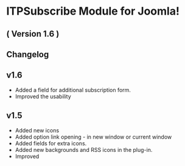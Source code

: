 ITPSubscribe Module for Joomla! 
==========================
( Version 1.6 )
--------------------------



Changelog
---------

v1.6
-----
* Added a field for additional subscription form.
* Improved the usability

v1.5
-----
* Added new icons
* Added option link opening - in new window or current window
* Added fields for extra icons.
* Added new backgrounds and RSS icons in the plug-in.
* Improved